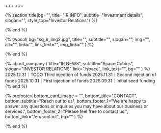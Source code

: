 +++
+++

{% section_title(bg="", title="IR INFO", subtitle="Investment details", slogan="", style_top="Investor Relations") %}
<!--display element -->
{% end %}

{% twocol(
  bg="sq_ir_img2.jpg",
  title="",
  subtitle="",
  slogan="",
  img="",
  alt="",
  link="",
  link_text="",
  img_link=""
) %}
<!-- no text -->
{% end %}

{% about_company (
  title="IR NEWS",
  subtitle="Space Cubics",
  slogan="INVESTOR RELATIONS"
  link="/space",
  link_text="",
  bg=""
) %}
2025.12.31｜TODO Third injection of funds
2025.11.31｜Second injection of funds
2025.10.31｜First injection of funds 
2025.09.31｜Initial seed funding
{% end %}

{% prefooter(
  bottom_card_image = "<!--display element -->",
  bottom_title="CONTACT",
  bottom_subtitle="Reach out to us",
  bottom_footer_1="We are happy to answer any questions or inquiries you may have about our business or services.",
  bottom_footer_2="Please feel free to contact us.",
  bottom_link="/en/contact",
  bg=""
) %}
<!--display element -->
{% end %}